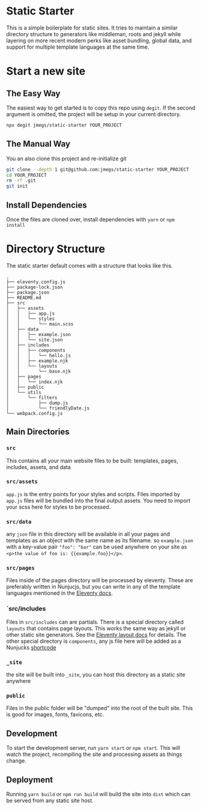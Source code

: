 # Static Starter

This is a simple boilerplate for static sites. It tries to maintain a similar directory structure to generators like middleman, roots and jekyll while layering on more recent modern perks like asset bundling, global data, and support for multiple template languages at the same time.

# Start a new site

## The Easy Way

The easiest way to get started is to copy this repo using `degit`. If the second argument is omitted, the project will be setup in your current directory.

```sh
npx degit jmegs/static-starter YOUR_PROJECT
```

## The Manual Way

You an also clone this project and re-initialize git

```sh
git clone --depth 1 git@github.com:jmegs/static-starter YOUR_PROJECT
cd YOUR_PROJECT
rm -rf .git
git init
```

## Install Dependencies

Once the files are cloned over, install dependencies with `yarn` or `npm install`

# Directory Structure

The static starter default comes with a structure that looks like this.

```
.
├── eleventy.config.js
├── package-lock.json
├── package.json
├── README.md
├── src
│   ├── assets
│   │   ├── app.js
│   │   └── styles
│   │       └── main.scss
│   ├── data
│   │   ├── example.json
│   │   └── site.json
│   ├── includes
│   │   ├── components
│   │   │   └── hello.js
│   │   ├── example.njk
│   │   └── layouts
│   │       └── base.njk
│   ├── pages
│   │   └── index.njk
│   ├── public
│   └── utils
│       └── filters
│           ├── dump.js
│           └── friendlyDate.js
└── webpack.config.js

```

## Main Directories

### `src`

This contains all your main website files to be built: templates, pages, includes, assets, and data

### `src/assets`

`app.js` is the entry points for your styles and scripts. Files imported by `app.js` files will be bundled into the final output assets. You need to import your scss here for styles to be processed.

### `src/data`

any `json` file in this directory will be available in all your pages and templates as an object with the same name as its filename. so `example.json` with a key-value pair `"foo": "bar"` can be used anywhere on your site as `<p>the value of foo is: {{example.foo}}</p>`.

### `src/pages`

Files inside of the pages directory will be processed by eleventy. These are preferably written in Nunjucjs, but you can write in any of the template languages mentioned in the [Eleventy docs](https://www.11ty.dev/docs/languages/).

### `src/includes
Files in `src/includes` can are partials. There is a special directory called `layouts` that contains page layouts. This works the same way as jekyll or other static site generators. See the [Eleventy layout docs](https://www.11ty.io/docs/layouts/) for details. The other special directory is `components`, any js file here will be added as a Nunjucks [shortcode](https://www.11ty.io/docs/layouts/)

### `_site`

the site will be built into `_site`, you can host this directory as a static site anywhere

### `public`

Files in the public folder will be "dumped" into the root of the built site. This is good for images, fonts, favicons, etc.

## Development

To start the development server, run `yarn start` or `npm start`. This will watch the project, recompiling the site and processing assets as things change.

## Deployment

Running `yarn build` or `npm run build` will build the site into `dist` which can be served from any static site host.

